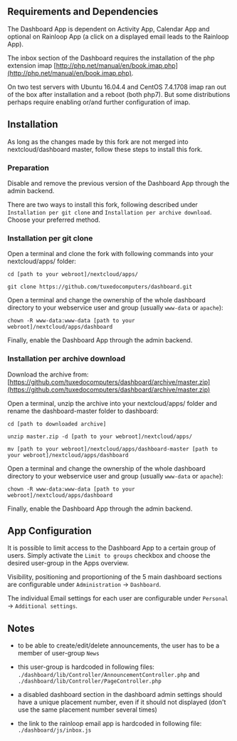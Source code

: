 
## Requirements and Dependencies

The Dashboard App is dependent on Activity App, Calendar App and optional on
Rainloop App (a click on a displayed email leads to the Rainloop App).

The inbox section of the Dashboard requires the installation of the
php extension imap [http://php.net/manual/en/book.imap.php](http://php.net/manual/en/book.imap.php).

On two test servers with Ubuntu 16.04.4 and CentOS 7.4.1708
imap ran out of the box after installation and a reboot (both php7).
But some distributions perhaps require enabling or/and further configuration of
imap.


## Installation

As long as the changes made by this fork are not merged into
nextcloud/dashboard master, follow these steps to install this fork.


### Preparation

Disable and remove the previous version of the Dashboard App through the
admin backend.

There are two ways to install this fork, following described under `Installation
per git clone` and `Installation per archive download`.
Choose your preferred method.


### Installation per git clone

Open a terminal and clone the fork with following commands into your
nextcloud/apps/ folder:
```
cd [path to your webroot]/nextcloud/apps/
```
```
git clone https://github.com/tuxedocomputers/dashboard.git
```

Open a terminal and change the ownership of the whole dashboard directory to
your webservice user and group (usually `www-data` or `apache`):
```
chown -R www-data:www-data [path to your webroot]/nextcloud/apps/dashboard
```

Finally, enable the Dashboard App through the admin backend.


### Installation per archive download

Download the archive from:
[https://github.com/tuxedocomputers/dashboard/archive/master.zip](https://github.com/tuxedocomputers/dashboard/archive/master.zip)

Open a terminal, unzip the archive into your nextcloud/apps/ folder and
rename the dashboard-master folder to dashboard: 
```
cd [path to downloaded archive]
```
```
unzip master.zip -d [path to your webroot]/nextcloud/apps/
```
```
mv [path to your webroot]/nextcloud/apps/dashboard-master [path to your webroot]/nextcloud/apps/dashboard
```

Open a terminal and change the ownership of the whole dashboard directory to
your webservice user and group (usually `www-data` or `apache`):
```
chown -R www-data:www-data [path to your webroot]/nextcloud/apps/dashboard
```

Finally, enable the Dashboard App through the admin backend.


## App Configuration

It is possible to limit access to the Dashboard App to a certain group of users.
Simply activate the `Limit to groups` checkbox and choose the desired
user-group in the Apps overview.

Visibility, positioning and proportioning of the 5 main dashboard sections
are configurable under `Administration` -> `Dashboard`.

The individual Email settings for each user are configurable under `Personal` ->
`Additional settings`.


## Notes

- to be able to create/edit/delete announcements, the user has to be a member
 of user-group `News`

- this user-group is hardcoded in following files:
 `./dashboard/lib/Controller/AnnouncementController.php`
 and
 `./dashboard/lib/Controller/PageController.php`

- a disabled dashboard section in the dashboard admin settings should have a
 unique placement number, even if it should not displayed
 (don't use the same placement number several times)

- the link to the rainloop email app is hardcoded in following file:
 `./dashboard/js/inbox.js`
